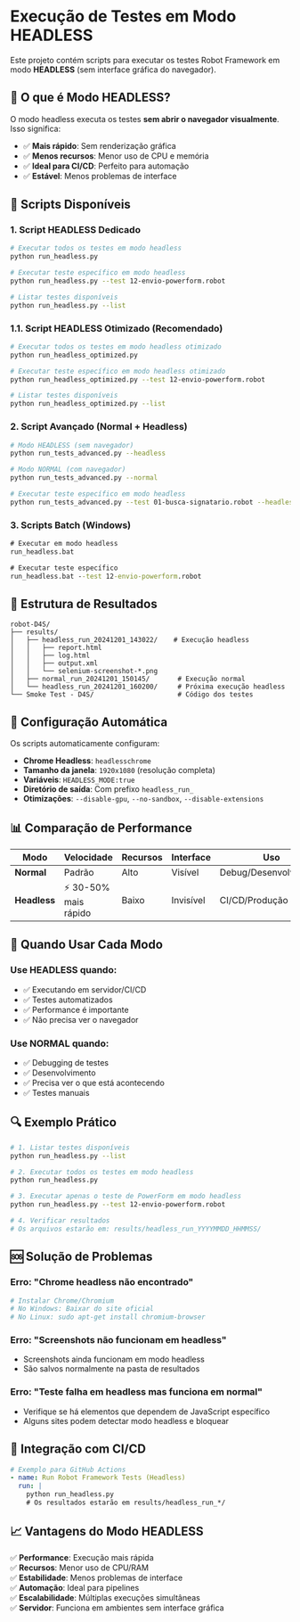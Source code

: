 # Execução de Testes em Modo HEADLESS

Este projeto contém scripts para executar os testes Robot Framework em modo **HEADLESS** (sem interface gráfica do navegador).

## 🎯 O que é Modo HEADLESS?

O modo headless executa os testes **sem abrir o navegador visualmente**. Isso significa:
- ✅ **Mais rápido**: Sem renderização gráfica
- ✅ **Menos recursos**: Menor uso de CPU e memória
- ✅ **Ideal para CI/CD**: Perfeito para automação
- ✅ **Estável**: Menos problemas de interface

## 🚀 Scripts Disponíveis

### 1. Script HEADLESS Dedicado
```bash
# Executar todos os testes em modo headless
python run_headless.py

# Executar teste específico em modo headless
python run_headless.py --test 12-envio-powerform.robot

# Listar testes disponíveis
python run_headless.py --list
```

### 1.1. Script HEADLESS Otimizado (Recomendado)
```bash
# Executar todos os testes em modo headless otimizado
python run_headless_optimized.py

# Executar teste específico em modo headless otimizado
python run_headless_optimized.py --test 12-envio-powerform.robot

# Listar testes disponíveis
python run_headless_optimized.py --list
```

### 2. Script Avançado (Normal + Headless)
```bash
# Modo HEADLESS (sem navegador)
python run_tests_advanced.py --headless

# Modo NORMAL (com navegador)
python run_tests_advanced.py --normal

# Executar teste específico em modo headless
python run_tests_advanced.py --test 01-busca-signatario.robot --headless
```

### 3. Scripts Batch (Windows)
```cmd
# Executar em modo headless
run_headless.bat

# Executar teste específico
run_headless.bat --test 12-envio-powerform.robot
```

## 📁 Estrutura de Resultados

```
robot-D4S/
├── results/
│   ├── headless_run_20241201_143022/    # Execução headless
│   │   ├── report.html
│   │   ├── log.html
│   │   ├── output.xml
│   │   └── selenium-screenshot-*.png
│   ├── normal_run_20241201_150145/       # Execução normal
│   └── headless_run_20241201_160200/     # Próxima execução headless
└── Smoke Test - D4S/                     # Código dos testes
```

## 🔧 Configuração Automática

Os scripts automaticamente configuram:
- **Chrome Headless**: `headlesschrome`
- **Tamanho da janela**: `1920x1080` (resolução completa)
- **Variáveis**: `HEADLESS_MODE:true`
- **Diretório de saída**: Com prefixo `headless_run_`
- **Otimizações**: `--disable-gpu`, `--no-sandbox`, `--disable-extensions`

## 📊 Comparação de Performance

| Modo | Velocidade | Recursos | Interface | Uso |
|------|------------|----------|-----------|-----|
| **Normal** | Padrão | Alto | Visível | Debug/Desenvolvimento |
| **Headless** | ⚡ 30-50% mais rápido | Baixo | Invisível | CI/CD/Produção |

## 🎯 Quando Usar Cada Modo

### Use HEADLESS quando:
- ✅ Executando em servidor/CI/CD
- ✅ Testes automatizados
- ✅ Performance é importante
- ✅ Não precisa ver o navegador

### Use NORMAL quando:
- ✅ Debugging de testes
- ✅ Desenvolvimento
- ✅ Precisa ver o que está acontecendo
- ✅ Testes manuais

## 🔍 Exemplo Prático

```bash
# 1. Listar testes disponíveis
python run_headless.py --list

# 2. Executar todos os testes em modo headless
python run_headless.py

# 3. Executar apenas o teste de PowerForm em modo headless
python run_headless.py --test 12-envio-powerform.robot

# 4. Verificar resultados
# Os arquivos estarão em: results/headless_run_YYYYMMDD_HHMMSS/
```

## 🆘 Solução de Problemas

### Erro: "Chrome headless não encontrado"
```bash
# Instalar Chrome/Chromium
# No Windows: Baixar do site oficial
# No Linux: sudo apt-get install chromium-browser
```

### Erro: "Screenshots não funcionam em headless"
- Screenshots ainda funcionam em modo headless
- São salvos normalmente na pasta de resultados

### Erro: "Teste falha em headless mas funciona em normal"
- Verifique se há elementos que dependem de JavaScript específico
- Alguns sites podem detectar modo headless e bloquear

## 🚀 Integração com CI/CD

```yaml
# Exemplo para GitHub Actions
- name: Run Robot Framework Tests (Headless)
  run: |
    python run_headless.py
    # Os resultados estarão em results/headless_run_*/
```

## 📈 Vantagens do Modo HEADLESS

✅ **Performance**: Execução mais rápida  
✅ **Recursos**: Menor uso de CPU/RAM  
✅ **Estabilidade**: Menos problemas de interface  
✅ **Automação**: Ideal para pipelines  
✅ **Escalabilidade**: Múltiplas execuções simultâneas  
✅ **Servidor**: Funciona em ambientes sem interface gráfica
